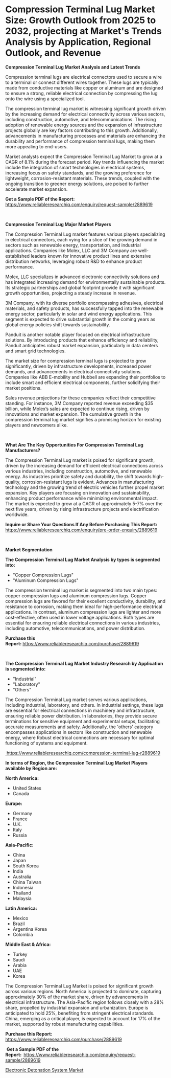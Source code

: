 <p><h1>Compression Terminal Lug Market Size: Growth Outlook from 2025 to 2032, projecting at Market's Trends Analysis by Application, Regional Outlook, and Revenue</h1></p><p><strong>Compression Terminal Lug Market Analysis and Latest Trends</strong></p>
<p><p>Compression terminal lugs are electrical connectors used to secure a wire to a terminal or connect different wires together. These lugs are typically made from conductive materials like copper or aluminum and are designed to ensure a strong, reliable electrical connection by compressing the lug onto the wire using a specialized tool.</p><p>The compression terminal lug market is witnessing significant growth driven by the increasing demand for electrical connectivity across various sectors, including construction, automotive, and telecommunications. The rising adoption of renewable energy sources and the expansion of infrastructure projects globally are key factors contributing to this growth. Additionally, advancements in manufacturing processes and materials are enhancing the durability and performance of compression terminal lugs, making them more appealing to end-users.</p><p>Market analysts expect the Compression Terminal Lug Market to grow at a CAGR of 8.1% during the forecast period. Key trends influencing the market include the integration of smart technologies in electrical systems, increasing focus on safety standards, and the growing preference for lightweight, corrosion-resistant materials. These trends, coupled with the ongoing transition to greener energy solutions, are poised to further accelerate market expansion.</p></p>
<p><strong>Get a Sample PDF of the Report:&nbsp;</strong> <a href="https://www.reliableresearchiq.com/enquiry/request-sample/2889619?utm_campaign=3027&utm_medium=2&utm_source=Github&utm_content=ia&utm_term=14032025&utm_id=compression-terminal-lug">https://www.reliableresearchiq.com/enquiry/request-sample/2889619</a></p>
<p>&nbsp;</p>
<p><strong>Compression Terminal Lug Major Market Players</strong></p>
<p><p>The Compression Terminal Lug market features various players specializing in electrical connectors, each vying for a slice of the growing demand in sectors such as renewable energy, transportation, and industrial applications. Companies like Molex, LLC and 3M Company are well-established leaders known for innovative product lines and extensive distribution networks, leveraging robust R&D to enhance product performance.</p><p>Molex, LLC specializes in advanced electronic connectivity solutions and has integrated increasing demand for environmentally sustainable products. Its strategic partnerships and global footprint provide it with significant growth opportunities, projecting a steady increase in revenue. </p><p>3M Company, with its diverse portfolio encompassing adhesives, electrical materials, and safety products, has successfully tapped into the renewable energy sector, particularly in solar and wind energy applications. This segment is expected to drive substantial growth in the coming years as global energy policies shift towards sustainability.</p><p>Panduit is another notable player focused on electrical infrastructure solutions. By introducing products that enhance efficiency and reliability, Panduit anticipates robust market expansion, particularly in data centers and smart grid technologies.</p><p>The market size for compression terminal lugs is projected to grow significantly, driven by infrastructure developments, increased power demands, and advancements in electrical connectivity solutions. Companies like ABB E-mobility and Hubbell are expanding their portfolios to include smart and efficient electrical components, further solidifying their market positions.</p><p>Sales revenue projections for these companies reflect their competitive standing. For instance, 3M Company reported revenue exceeding $35 billion, while Molex’s sales are expected to continue rising, driven by innovations and market expansion. The cumulative growth in the compression terminal lug market signifies a promising horizon for existing players and newcomers alike.</p></p>
<p>&nbsp;</p>
<p><strong>What Are The Key Opportunities For Compression Terminal Lug Manufacturers?</strong></p>
<p><p>The Compression Terminal Lug market is poised for significant growth, driven by the increasing demand for efficient electrical connections across various industries, including construction, automotive, and renewable energy. As industries prioritize safety and durability, the shift towards high-quality, corrosion-resistant lugs is evident. Advances in manufacturing technology and the growing trend of electric vehicles further propel market expansion. Key players are focusing on innovation and sustainability, enhancing product performance while minimizing environmental impact. The market is expected to grow at a CAGR of approximately 5-7% over the next five years, driven by rising infrastructure projects and electrification worldwide.</p></p>
<p><strong>Inquire or Share Your Questions If Any Before Purchasing This Report:</strong> <a href="https://www.reliableresearchiq.com/enquiry/pre-order-enquiry/2889619?utm_campaign=3027&utm_medium=2&utm_source=Github&utm_content=ia&utm_term=14032025&utm_id=compression-terminal-lug">https://www.reliableresearchiq.com/enquiry/pre-order-enquiry/2889619</a></p>
<p>&nbsp;</p>
<p><strong>Market Segmentation</strong></p>
<p><strong>The Compression Terminal Lug Market Analysis by types is segmented into:</strong></p>
<p><ul><li>"Copper Compression Lugs"</li><li>"Aluminum Compression Lugs"</li></ul></p>
<p><p>The compression terminal lug market is segmented into two main types: copper compression lugs and aluminum compression lugs. Copper compression lugs are favored for their excellent conductivity, durability, and resistance to corrosion, making them ideal for high-performance electrical applications. In contrast, aluminum compression lugs are lighter and more cost-effective, often used in lower voltage applications. Both types are essential for ensuring reliable electrical connections in various industries, including automotive, telecommunications, and power distribution.</p></p>
<p><strong>Purchase this Report:&nbsp;</strong><a href="https://www.reliableresearchiq.com/purchase/2889619?utm_campaign=3027&utm_medium=2&utm_source=Github&utm_content=ia&utm_term=14032025&utm_id=compression-terminal-lug">https://www.reliableresearchiq.com/purchase/2889619</a></p>
<p>&nbsp;</p>
<p><strong>The Compression Terminal Lug Market Industry Research by Application is segmented into:</strong></p>
<p><ul><li>"Industrial"</li><li>"Laboratory"</li><li>"Others"</li></ul></p>
<p><p>The Compression Terminal Lug market serves various applications, including industrial, laboratory, and others. In industrial settings, these lugs are essential for electrical connections in machinery and infrastructure, ensuring reliable power distribution. In laboratories, they provide secure terminations for sensitive equipment and experimental setups, facilitating accurate measurements and safety. Additionally, the 'others' category encompasses applications in sectors like construction and renewable energy, where Robust electrical connections are necessary for optimal functioning of systems and equipment.</p></p>
<p><a href="https://www.reliableresearchiq.com/compression-terminal-lug-r2889619?utm_campaign=3027&utm_medium=2&utm_source=Github&utm_content=ia&utm_term=14032025&utm_id=compression-terminal-lug">&nbsp;https://www.reliableresearchiq.com/compression-terminal-lug-r2889619</a></p>
<p><strong>In terms of Region, the Compression Terminal Lug Market Players available by Region are:</strong></p>
<p>
    <p> <strong> North America: </strong>
        <ul>
            <li>United States</li>
            <li>Canada</li>
        </ul>
        </p> 
    <p> <strong> Europe: </strong>
        <ul>
            <li>Germany</li>
            <li>France</li>
            <li>U.K.</li>
            <li>Italy</li>
            <li>Russia</li>
        </ul>
        </p> 
    <p> <strong> Asia-Pacific: </strong>
        <ul>
            <li>China</li>
            <li>Japan</li>
            <li>South Korea</li>
            <li>India</li>
            <li>Australia</li>
            <li>China Taiwan</li>
            <li>Indonesia</li>
            <li>Thailand</li>
            <li>Malaysia</li>
        </ul>
        </p> 
    <p> <strong> Latin America: </strong>
        <ul>
            <li>Mexico</li>
            <li>Brazil</li>
            <li>Argentina Korea</li>
            <li>Colombia</li>
        </ul>
        </p> 
    <p> <strong> Middle East & Africa: </strong>
        <ul>
            <li>Turkey</li>
            <li>Saudi</li>
            <li>Arabia</li>
            <li>UAE</li>
            <li>Korea</li>
        </ul>
    </p>
    </p>
<p><p>The Compression Terminal Lug Market is poised for significant growth across various regions. North America is projected to dominate, capturing approximately 30% of the market share, driven by advancements in electrical infrastructure. The Asia-Pacific region follows closely with a 28% share, propelled by industrial expansion and urbanization. Europe is anticipated to hold 25%, benefiting from stringent electrical standards. China, emerging as a critical player, is expected to account for 17% of the market, supported by robust manufacturing capabilities.</p></p>
<p><strong>Purchase this Report: </strong><a href="https://www.reliableresearchiq.com/purchase/2889619?utm_campaign=3027&utm_medium=2&utm_source=Github&utm_content=ia&utm_term=14032025&utm_id=compression-terminal-lug">https://www.reliableresearchiq.com/purchase/2889619</a></p>
<p>&nbsp;<strong>Get a Sample PDF of the Report:&nbsp;&nbsp;</strong><a href="https://www.reliableresearchiq.com/enquiry/request-sample/2889619?utm_campaign=3027&utm_medium=2&utm_source=Github&utm_content=ia&utm_term=14032025&utm_id=compression-terminal-lug">https://www.reliableresearchiq.com/enquiry/request-sample/2889619</a></p>
<p><strong></strong></p>
<p><p><a href="https://github.com/nibbsmantji/Market-Research-Report-List-1/blob/main/electronic-detonation-system-market.md?utm_campaign=3027&utm_medium=2&utm_source=Github&utm_content=ia&utm_term=14032025&utm_id=compression-terminal-lug">Electronic Detonation System Market</a></p></p>